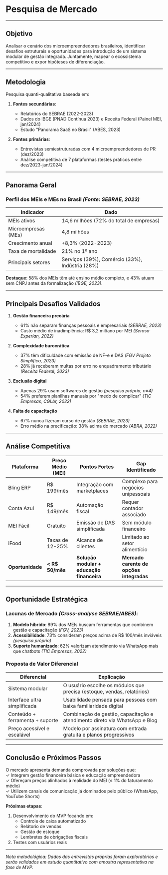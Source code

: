 # Pesquisa de Mercado

---

## Objetivo  
Analisar o cenário dos microempreendedores brasileiros, identificar desafios estruturais e oportunidades para introdução de um sistema modular de gestão integrada. Juntamente, mapear o ecossistema competitivo e expor hipóteses de diferenciação.  

---

## Metodologia  
Pesquisa quanti-qualitativa baseada em:  
1. **Fontes secundárias**:  
   - Relatórios do SEBRAE (2022-2023)  
   - Dados do IBGE (PNAD Contínua 2023) e Receita Federal (Painel MEI, jan/2024)  
   - Estudo "Panorama SaaS no Brasil" (ABES, 2023)  

2. **Fontes primárias**:  
   - Entrevistas semiestruturadas com 4 microempreendedores de PR (dez/2023)  
   - Análise competitiva de 7 plataformas (testes práticos entre dez/2023-jan/2024)  

---

## Panorama Geral  

### Perfil dos MEIs e MEs no Brasil *(Fonte: SEBRAE, 2023)*  
| Indicador                | Dado                  |
|--------------------------|-----------------------|
| MEIs ativos              | 14,6 milhões (72% do total de empresas) |  
| Microempresas (MEs)      | 4,8 milhões           |  
| Crescimento anual        | +8,3% (2022-2023)    |  
| Taxa de mortalidade      | 21% no 1º ano        |  
| Principais setores       | Serviços (39%), Comércio (33%), Indústria (28%) |  

**Destaque**: 58% dos MEIs têm até ensino médio completo, e 43% atuam sem CNPJ antes da formalização *(IBGE, 2023)*.

---

## Principais Desafios Validados  

1. **Gestão financeira precária**  
   - 61% não separam finanças pessoais e empresariais *(SEBRAE, 2023)*  
   - Custo médio de inadimplência: R$ 3,2 mil/ano por MEI *(Serasa Experian, 2022)*  

2. **Complexidade burocrática**  
   - 37% têm dificuldade com emissão de NF-e e DAS *(FGV Projeto Simplifica, 2023)*  
   - 28% já receberam multas por erro no enquadramento tributário *(Receita Federal, 2023)*  

3. **Exclusão digital**  
   - Apenas 29% usam softwares de gestão *(pesquisa própria, n=4)*  
   - 54% preferem planilhas manuais por "medo de complicar" *(TIC Empresas, CGI.br, 2022)*  

4. **Falta de capacitação**  
   - 67% nunca fizeram curso de gestão *(SEBRAE, 2023)*  
   - Erro médio na precificação: 38% acima do mercado *(ABRA, 2022)*  

---

## Análise Competitiva  

| Plataforma       | Preço Médio (MEI) | Pontos Fortes                          | Gap Identificado                    |
|------------------|-------------------|----------------------------------------|--------------------------------------|
| Bling ERP        | R$ 199/mês        | Integração com marketplaces            | Complexo para negócios unipessoais  |  
| Conta Azul       | R$ 149/mês        | Automação fiscal                       | Requer contador associado           |  
| MEI Fácil        | Gratuito          | Emissão de DAS simplificada            | Sem módulo financeiro               |  
| iFood            | Taxas de 12-25%   | Alcance de clientes                    | Limitado ao setor alimentício       |  
| **Oportunidade** | **< R$ 50/mês**   | **Solução modular + educação financeira** | **Mercado carente de opções integradas** |  

---

## Oportunidade Estratégica  

### Lacunas de Mercado *(Cross-analyse SEBRAE/ABES)*:  
1. **Modelo híbrido**: 89% dos MEIs buscam ferramentas que combinem gestão e capacitação *(FGV, 2023)*  
2. **Acessibilidade**: 73% consideram preços acima de R$ 100/mês inviáveis *(pesquisa própria)*  
3. **Suporte humanizado**: 62% valorizam atendimento via WhatsApp mais que chatbots *(TIC Empresas, 2022)*  

### Proposta de Valor Diferencial  
| Diferencial                        | Explicação                                                                 |
|-----------------------------------|----------------------------------------------------------------------------|
| Sistema modular                   | O usuário escolhe os módulos que precisa (estoque, vendas, relatórios)     |
| Interface ultra simplificada      | Usabilidade pensada para pessoas com baixa familiaridade digital           |
| Conteúdo + ferramenta + suporte   | Combinação de gestão, capacitação e atendimento direto via WhatsApp e Blog        |
| Preço acessível e escalável       | Modelo por assinatura com entrada gratuita e planos progressivos           |

---

## Conclusão e Próximos Passos  

O mercado apresenta demanda comprovada por soluções que:  
✓ Integrem gestão financeira básica e educação empreendedora  
✓ Ofereçam preços alinhados à realidade do MEI (≤ 1% do faturamento médio)  
✓ Utilizem canais de comunicação já dominados pelo público (WhatsApp, YouTube Shorts)  

**Próximas etapas**:  
1. Desenvolvimento do MVP focando em:  
   - Controle de caixa automatizado  
   - Relátorio de vendas
   - Gestão de estoque
   - Lembretes de obrigações fiscais   
2. Testes com usuários reais

--- 

*Nota metodológica: Dados das entrevistas próprias foram exploratórios e serão validados em estudo quantitativo com amostra representativa na fase de MVP.*  